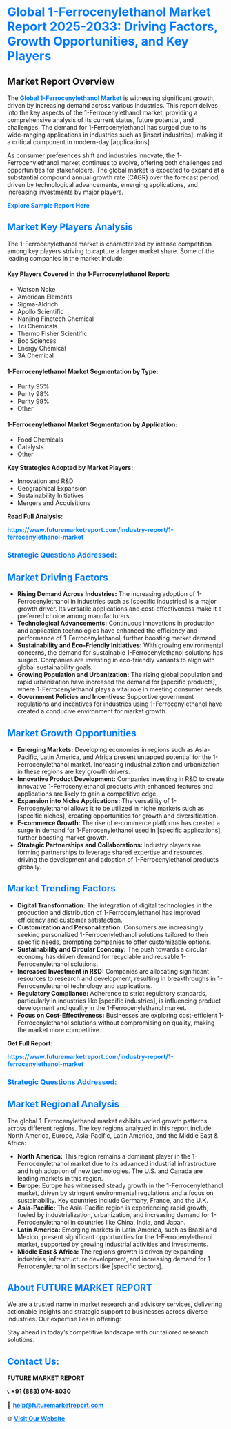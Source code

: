 <h1 style="color: #007BFF;">Global 1-Ferrocenylethanol Market Report 2025-2033: Driving Factors, Growth Opportunities, and Key Players</h1>

<section id="overview">
<h2>Market Report Overview</h2>
<p>The <a href="https://www.futuremarketreport.com/industry-report/1-ferrocenylethanol-market" style="color: #007BFF; text-decoration: none;"><strong>Global 1-Ferrocenylethanol Market</strong></a> is witnessing significant growth, driven by increasing demand across various industries. This report delves into the key aspects of the 1-Ferrocenylethanol market, providing a comprehensive analysis of its current status, future potential, and challenges. The demand for 1-Ferrocenylethanol has surged due to its wide-ranging applications in industries such as [insert industries], making it a critical component in modern-day [applications].</p>
<p>As consumer preferences shift and industries innovate, the 1-Ferrocenylethanol market continues to evolve, offering both challenges and opportunities for stakeholders. The global market is expected to expand at a substantial compound annual growth rate (CAGR) over the forecast period, driven by technological advancements, emerging applications, and increasing investments by major players.</p>
</section>

<section id="overview">
<p><a href="https://www.futuremarketreport.com/request-sample/reportId=31225" style="color: #007BFF; text-decoration: none;"><strong>Explore Sample Report Here</strong></a></p>
</section>

<section id="key-players">
<h2 style="color: #007BFF;">Market Key Players Analysis</h2>
<p>The 1-Ferrocenylethanol market is characterized by intense competition among key players striving to capture a larger market share. Some of the leading companies in the market include:</p>
<h4>Key Players Covered in the 1-Ferrocenylethanol Report:</h4>
<ul><li>Watson Noke</li><li>American Elements</li><li>Sigma-Aldrich</li><li>Apollo Scientific</li><li>Nanjing Finetech Chemical</li><li>Tci Chemicals</li><li>Thermo Fisher Scientific</li><li>Boc Sciences</li><li>Energy Chemical</li><li>3A Chemical</li></ul>
<h4>1-Ferrocenylethanol Market Segmentation by Type:</h4>
<ul><li>Purity 95%</li><li>Purity 98%</li><li>Purity 99%</li><li>Other</li></ul>

<h4>1-Ferrocenylethanol Market Segmentation by Application:</h4>
<ul><li>Food Chemicals</li><li>Catalysts</li><li>Other</li></ul>
<p><strong>Key Strategies Adopted by Market Players:</strong></p>
<ul>
<li>Innovation and R&D</li>
<li>Geographical Expansion</li>
<li>Sustainability Initiatives</li>
<li>Mergers and Acquisitions</li>
</ul>
</section>

<section>
<p><strong>Read Full Analysis: </strong></p><a href="https://www.futuremarketreport.com/industry-report/1-ferrocenylethanol-market" style="color: #007BFF; text-decoration: none;"><strong>https://www.futuremarketreport.com/industry-report/1-ferrocenylethanol-market</strong></a>
<h3 style="color: #007BFF;">Strategic Questions Addressed:</h3>
</section>

<section id="driving-factors">
<h2 style="color: #007BFF;">Market Driving Factors</h2>
<ul>
<li><strong>Rising Demand Across Industries:</strong> The increasing adoption of 1-Ferrocenylethanol in industries such as [specific industries] is a major growth driver. Its versatile applications and cost-effectiveness make it a preferred choice among manufacturers.</li>
<li><strong>Technological Advancements:</strong> Continuous innovations in production and application technologies have enhanced the efficiency and performance of 1-Ferrocenylethanol, further boosting market demand.</li>
<li><strong>Sustainability and Eco-Friendly Initiatives:</strong> With growing environmental concerns, the demand for sustainable 1-Ferrocenylethanol solutions has surged. Companies are investing in eco-friendly variants to align with global sustainability goals.</li>
<li><strong>Growing Population and Urbanization:</strong> The rising global population and rapid urbanization have increased the demand for [specific products], where 1-Ferrocenylethanol plays a vital role in meeting consumer needs.</li>
<li><strong>Government Policies and Incentives:</strong> Supportive government regulations and incentives for industries using 1-Ferrocenylethanol have created a conducive environment for market growth.</li>
</ul>
</section>

<section id="growth-opportunities">
<h2 style="color: #007BFF;">Market Growth Opportunities</h2>
<ul>
<li><strong>Emerging Markets:</strong> Developing economies in regions such as Asia-Pacific, Latin America, and Africa present untapped potential for the 1-Ferrocenylethanol market. Increasing industrialization and urbanization in these regions are key growth drivers.</li>
<li><strong>Innovative Product Development:</strong> Companies investing in R&D to create innovative 1-Ferrocenylethanol products with enhanced features and applications are likely to gain a competitive edge.</li>
<li><strong>Expansion into Niche Applications:</strong> The versatility of 1-Ferrocenylethanol allows it to be utilized in niche markets such as [specific niches], creating opportunities for growth and diversification.</li>
<li><strong>E-commerce Growth:</strong> The rise of e-commerce platforms has created a surge in demand for 1-Ferrocenylethanol used in [specific applications], further boosting market growth.</li>
<li><strong>Strategic Partnerships and Collaborations:</strong> Industry players are forming partnerships to leverage shared expertise and resources, driving the development and adoption of 1-Ferrocenylethanol products globally.</li>
</ul>
</section>

<section id="trending-factors">
<h2 style="color: #007BFF;">Market Trending Factors</h2>
<ul>
<li><strong>Digital Transformation:</strong> The integration of digital technologies in the production and distribution of 1-Ferrocenylethanol has improved efficiency and customer satisfaction.</li>
<li><strong>Customization and Personalization:</strong> Consumers are increasingly seeking personalized 1-Ferrocenylethanol solutions tailored to their specific needs, prompting companies to offer customizable options.</li>
<li><strong>Sustainability and Circular Economy:</strong> The push towards a circular economy has driven demand for recyclable and reusable 1-Ferrocenylethanol solutions.</li>
<li><strong>Increased Investment in R&D:</strong> Companies are allocating significant resources to research and development, resulting in breakthroughs in 1-Ferrocenylethanol technology and applications.</li>
<li><strong>Regulatory Compliance:</strong> Adherence to strict regulatory standards, particularly in industries like [specific industries], is influencing product development and quality in the 1-Ferrocenylethanol market.</li>
<li><strong>Focus on Cost-Effectiveness:</strong> Businesses are exploring cost-efficient 1-Ferrocenylethanol solutions without compromising on quality, making the market more competitive.</li>
</ul>
</section>

<section>
<p><strong>Get Full Report: </strong></p><a href="https://www.futuremarketreport.com/industry-report/1-ferrocenylethanol-market" style="color: #007BFF; text-decoration: none;"><strong>https://www.futuremarketreport.com/industry-report/1-ferrocenylethanol-market</strong></a>
<h3 style="color: #007BFF;">Strategic Questions Addressed:</h3>
</section>


<section id="regional-analysis">
<h2 style="color: #007BFF;">Market Regional Analysis</h2>
<p>The global 1-Ferrocenylethanol market exhibits varied growth patterns across different regions. The key regions analyzed in this report include North America, Europe, Asia-Pacific, Latin America, and the Middle East & Africa:</p>
<ul>
<li><strong>North America:</strong> This region remains a dominant player in the 1-Ferrocenylethanol market due to its advanced industrial infrastructure and high adoption of new technologies. The U.S. and Canada are leading markets in this region.</li>
<li><strong>Europe:</strong> Europe has witnessed steady growth in the 1-Ferrocenylethanol market, driven by stringent environmental regulations and a focus on sustainability. Key countries include Germany, France, and the U.K.</li>
<li><strong>Asia-Pacific:</strong> The Asia-Pacific region is experiencing rapid growth, fueled by industrialization, urbanization, and increasing demand for 1-Ferrocenylethanol in countries like China, India, and Japan.</li>
<li><strong>Latin America:</strong> Emerging markets in Latin America, such as Brazil and Mexico, present significant opportunities for the 1-Ferrocenylethanol market, supported by growing industrial activities and investments.</li>
<li><strong>Middle East & Africa:</strong> The region’s growth is driven by expanding industries, infrastructure development, and increasing demand for 1-Ferrocenylethanol in sectors like [specific sectors].</li>
</ul>
</section>

<footer>
<h2 style="color: #007BFF;">About FUTURE MARKET REPORT</h2>
<p>We are a trusted name in market research and advisory services, delivering actionable insights and strategic support to businesses across diverse industries. Our expertise lies in offering:</p>

<p>Stay ahead in today’s competitive landscape with our tailored research solutions.</p>

<h2 style="color: #007BFF;">Contact Us:</h2>
<p><strong>FUTURE MARKET REPORT</strong></p>
<p>📞 <strong>+91 (883) 074-8030</strong></p>
<p>📧 <strong><a href="mailto:help@futuremarketreport.com" style="color: #007BFF;">help@futuremarketreport.com</a></strong></p>
<p>🌐 <strong><a href="https://www.futuremarketreport.com/" style="color: #007BFF;">Visit Our Website</a></strong></p>
</footer>